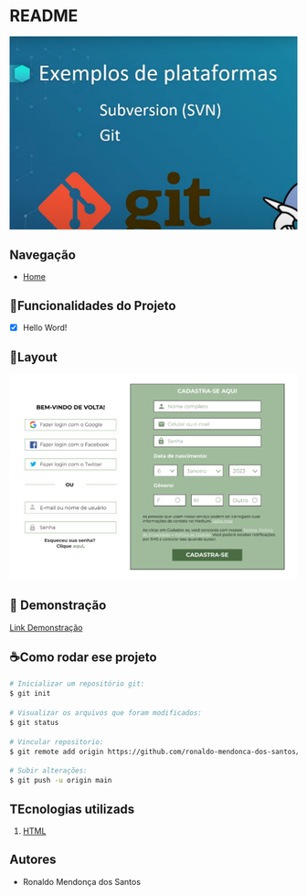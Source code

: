 # README
![Imagem](./ASSETS/Captura%20de%20tela%202024-06-04%20165946.png)

## Navegação

- <a href="#">Home</a>

## 📱Funcionalidades do Projeto
- [x] Hello Word!


## 📠Layout
![Tela de Cadastro](./ASSETS/image.png)

## 📰 Demonstração
[Link Demonstração](https://github.com/ronaldo-mendonca-dos-santos/pwi/blob/main/index.html)

## ☕Como rodar ese projeto

```bash
# Inicializar um repositório git:
$ git init

# Visualizar os arquivos que foram modificados:
$ git status

# Vincular repositorio:
$ git remote add origin https://github.com/ronaldo-mendonca-dos-santos/pwi

# Subir alterações:
$ git push -u origin main
```

## TEcnologias utilizads

1. [HTML](https://www.w3schools.com/html/)


## Autores
 - Ronaldo Mendonça dos Santos
